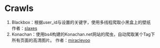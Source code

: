 # Crawls

1. Blackbox：根据user_id与设置的关键字，使用多线程爬取小黑盒上的壁纸  
作者：[slaxes](https://github.com/slaxes)
2. Konachan：使用bs4构建的Konachan.net网站的爬虫，自动爬取某个Tag下所有页面的高清图片。
作者：[miracleyoo](https://github.com/miracleyoo)